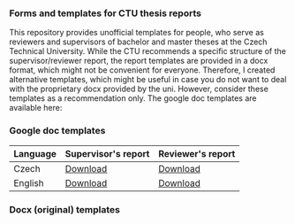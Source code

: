 ### Forms and templates for CTU thesis reports

This repository provides unofficial templates for people, who serve as reviewers and supervisors of bachelor and master theses at the Czech Technical University. 
While the CTU recommends a specific structure of the supervisor/reviewer report, the report templates are provided in a docx format, which might not be convenient for everyone. 
Therefore, I created alternative templates, which might be useful in case you do not want to deal with the proprietary docx provided by the uni.
However, consider these templates as a recommendation only.
The google doc templates are available here:

### Google doc templates
| Language      | Supervisor's  report | Reviewer's report  |
| ------------- |----------------------|--------------------|
| Czech         |[Download](https://docs.google.com/document/d/19nupPBvKxHtNPMSQBCTQwsJBkFNA0VbFaCvqIYTo_-A/edit?usp=sharing)          | [Download](https://docs.google.com/document/d/10VHwCyX7Iu7n8GE5d20d7cDxL2Ey1o8FS0U3ca7WGM0/edit?usp=sharing)       |
| English       |[Download](https://docs.google.com/document/d/1Qb9JvNmaB9ZeQM4M2_SUTU_qaSMbEN-nHN-e8VyIajE/edit?usp=sharing)          | [Download](https://docs.google.com/document/d/1OyWXF1ukwGOb1ZaUwJBxGqsForVxIFdkYJXhsRuju4Y/edit?usp=sharing)       |


### Docx (original) templates
